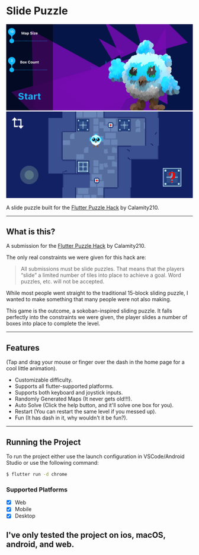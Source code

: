 # Slide Puzzle

![Home][home]
![Game][game]

A slide puzzle built for the [Flutter Puzzle Hack](https://flutterhack.devpost.com/) by Calamity210.

---

## What is this?
A submission for the [Flutter Puzzle Hack](https://flutterhack.devpost.com/) by Calamity210.

The only real constraints we were given for this hack are:
> All submissions must be slide puzzles. That means that the players “slide” a limited number of tiles into place to achieve a goal.
Word puzzles, etc. will not be accepted.

While most people went straight to the traditional 15-block sliding puzzle, I wanted to make something that many people were not also making.

This game is the outcome, a sokoban-inspired sliding puzzle. It falls perfectly into the constraints we were given, the player slides a number of boxes into place to complete the level.


---

## Features

(Tap and drag your mouse or finger over the dash in the home page for a cool little animation).

- Customizable difficulty.
- Supports all flutter-supported platforms.
- Supports both keyboard and joystick inputs.
- Randomly Generated Maps (It never gets old!!!).
- Auto Solve (Click the help button, and it'll solve one box for you).
- Restart (You can restart the same level if you messed up).
- Fun (It has dash in it, why wouldn't it be fun?).

---

## Running the Project

To run the project either use the launch configuration in VSCode/Android Studio or use the following command:

```sh
$ flutter run -d chrome
```

### Supported Platforms
- [x] Web
- [x] Mobile
- [x] Desktop

I've only tested the project on ios, macOS, android, and web.
---


[home]: art/home.png
[game]: art/game.png